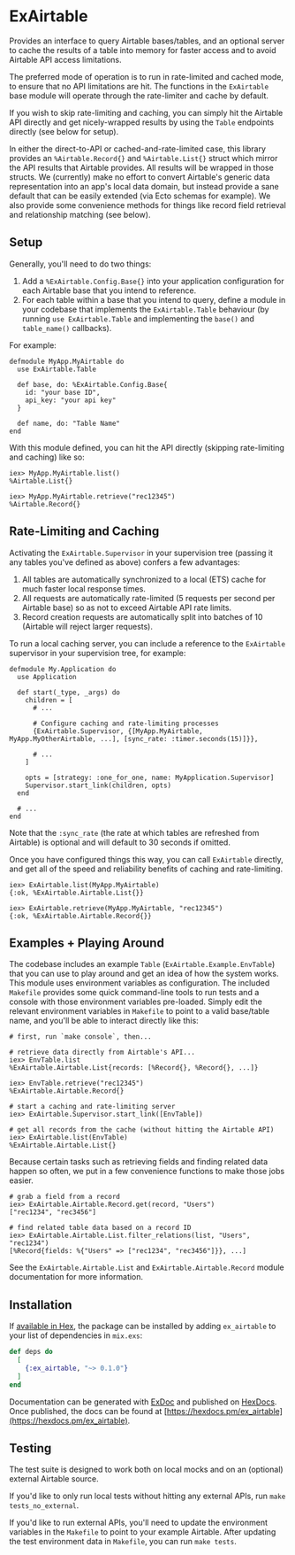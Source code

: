 # ExAirtable

Provides an interface to query Airtable bases/tables, and an optional server to cache the results of a table into memory for faster access and to avoid Airtable API access limitations.

The preferred mode of operation is to run in rate-limited and cached mode, to ensure that no API limitations are hit. The functions in the `ExAirtable` base module will operate through the rate-limiter and cache by default.

If you wish to skip rate-limiting and caching, you can simply hit the Airtable API directly and get nicely-wrapped results by using the `Table` endpoints directly (see below for setup).

In either the direct-to-API or cached-and-rate-limited case, this library provides an `%Airtable.Record{}` and `%Airtable.List{}` struct which mirror the API results that Airtable provides. All results will be wrapped in those structs. We (currently) make no effort to convert Airtable's generic data representation into an app's local data domain, but instead provide a sane default that can be easily extended (via Ecto schemas for example). We also provide some convenience methods for things like record field retrieval and relationship matching (see below).

## Setup

Generally, you'll need to do two things:

1. Add a `%ExAirtable.Config.Base{}` into your application configuration for each Airtable base that you intend to reference.
2. For each table within a base that you intend to query, define a module in your codebase that implements the `ExAirtable.Table` behaviour (by running `use ExAirtable.Table` and implementing the `base()` and `table_name()` callbacks).

For example:

    defmodule MyApp.MyAirtable do
      use ExAirtable.Table

      def base, do: %ExAirtable.Config.Base{
        id: "your base ID",
        api_key: "your api key"
      }

      def name, do: "Table Name"
    end

With this module defined, you can hit the API directly (skipping rate-limiting and caching) like so:

    iex> MyApp.MyAirtable.list()
    %Airtable.List{}

    iex> MyApp.MyAirtable.retrieve("rec12345")
    %Airtable.Record{}

## Rate-Limiting and Caching

Activating the `ExAirtable.Supervisor` in your supervision tree (passing it any tables you've defined as above) confers a few advantages:

1. All tables are automatically synchronized to a local (ETS) cache for much faster local response times.
2. All requests are automatically rate-limited (5 requests per second per Airtable base) so as not to exceed Airtable API rate limits.
3. Record creation requests are automatically split into batches of 10 (Airtable will reject larger requests).

To run a local caching server, you can include a reference to the `ExAirtable` supervisor in your supervision tree, for example:

    defmodule My.Application do
      use Application

      def start(_type, _args) do
        children = [
          # ...

          # Configure caching and rate-limiting processes
          {ExAirtable.Supervisor, {[MyApp.MyAirtable, MyApp.MyOtherAirtable, ...], [sync_rate: :timer.seconds(15)]}},

          # ...
        ]

        opts = [strategy: :one_for_one, name: MyApplication.Supervisor]
        Supervisor.start_link(children, opts)
      end

      # ...
    end
    
Note that the `:sync_rate` (the rate at which tables are refreshed from Airtable) is optional and will default to 30 seconds if omitted.

Once you have configured things this way, you can call `ExAirtable` directly, and get all of the speed and reliability benefits of caching and rate-limiting.

    iex> ExAirtable.list(MyApp.MyAirtable)
    {:ok, %ExAirtable.Airtable.List{}}
    
    iex> ExAirtable.retrieve(MyApp.MyAirtable, "rec12345")
    {:ok, %ExAirtable.Airtable.Record{}}

## Examples + Playing Around

The codebase includes an example `Table` (`ExAirtable.Example.EnvTable`) that you can use to play around and get an idea of how the system works. This module uses environment variables as configuration. The included `Makefile` provides some quick command-line tools to run tests and a console with those environment variables pre-loaded. Simply edit the relevant environment variables in `Makefile` to point to a valid base/table name, and you'll be able to interact directly like this:

    # first, run `make console`, then...
   
    # retrieve data directly from Airtable's API...
    iex> EnvTable.list
    %ExAirtable.Airtable.List{records: [%Record{}, %Record{}, ...]}

    iex> EnvTable.retrieve("rec12345")
    %ExAirtable.Airtable.Record{}

    # start a caching and rate-limiting server 
    iex> ExAirtable.Supervisor.start_link([EnvTable])

    # get all records from the cache (without hitting the Airtable API)
    iex> ExAirtable.list(EnvTable)
    %ExAirtable.Airtable.List{}
    
Because certain tasks such as retrieving fields and finding related data happen so often, we put in a few convenience functions to make those jobs easier.

    # grab a field from a record
    iex> ExAirtable.Airtable.Record.get(record, "Users")
    ["rec1234", "rec3456"]

    # find related table data based on a record ID
    iex> ExAirtable.Airtable.List.filter_relations(list, "Users", "rec1234")
    [%Record{fields: %{"Users" => ["rec1234", "rec3456"]}}, ...]

See the `ExAirtable.Airtable.List` and `ExAirtable.Airtable.Record` module documentation for more information.
      
## Installation

If [available in Hex](https://hex.pm/docs/publish), the package can be installed
by adding `ex_airtable` to your list of dependencies in `mix.exs`:

```elixir
def deps do
  [
    {:ex_airtable, "~> 0.1.0"}
  ]
end
```

Documentation can be generated with [ExDoc](https://github.com/elixir-lang/ex_doc)
and published on [HexDocs](https://hexdocs.pm). Once published, the docs can
be found at [https://hexdocs.pm/ex_airtable](https://hexdocs.pm/ex_airtable).

## Testing

The test suite is designed to work both on local mocks and on an (optional) external Airtable source.

If you'd like to only run local tests without hitting any external APIs, run `make tests_no_external`.

If you'd like to run external APIs, you'll need to update the environment variables in the `Makefile` to point to your example Airtable.  After updating the test environment data in `Makefile`, you can run `make tests`.
